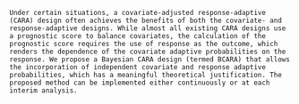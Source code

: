     Under certain situations, a covariate-adjusted response-adaptive (CARA) design often achieves the benefits of both the covariate- and response-adaptive designs. While almost all existing CARA designs use a prognostic score to balance covariates, the calculation of the prognostic score requires the use of response as the outcome, which renders the dependence of the covariate adaptive probabilities on the response. We propose a Bayesian CARA design (termed BCARA) that allows the incorporation of independent covariate and response adaptive probabilities, which has a meaningful theoretical justification. The proposed method can be implemented either continuously or at each interim analysis.   
